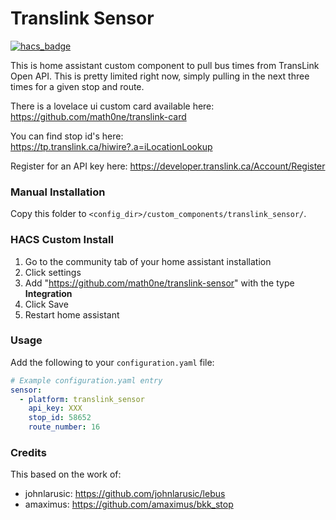 # Translink Sensor

[![hacs_badge](https://img.shields.io/badge/HACS-Custom-orange.svg)](https://github.com/custom-components/hacs)

This is home assistant custom component to pull bus times from TransLink Open API.  This is pretty limited right now, simply pulling in the next three times for a given stop and route.

There is a lovelace ui custom card available here: https://github.com/math0ne/translink-card

You can find stop id's here: https://tp.translink.ca/hiwire?.a=iLocationLookup

Register for an API key here: https://developer.translink.ca/Account/Register

### Manual Installation

Copy this folder to `<config_dir>/custom_components/translink_sensor/`.

### HACS Custom Install

1. Go to the community tab of your home assistant installation
2. Click settings
3. Add "https://github.com/math0ne/translink-sensor" with the type **Integration**
4. Click Save
5. Restart home assistant

### Usage

Add the following to your `configuration.yaml` file:

```yaml
# Example configuration.yaml entry
sensor:
  - platform: translink_sensor
    api_key: XXX
    stop_id: 58652
    route_number: 16
```
### Credits

This based on the work of:

* johnlarusic: https://github.com/johnlarusic/lebus
* amaximus: https://github.com/amaximus/bkk_stop
